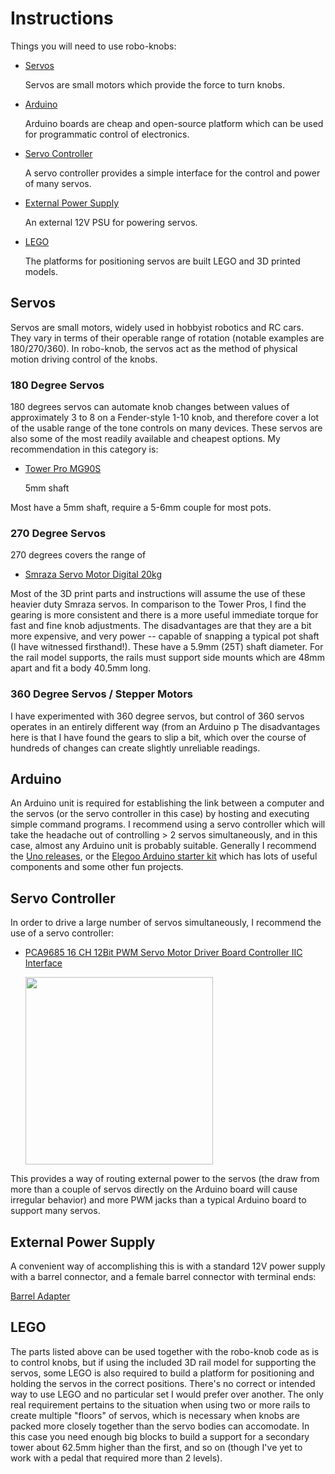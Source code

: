 # Instructions

Things you will need to use robo-knobs:
- [Servos](https://github.com/narad/robo-knob/blob/main/instructions/README.md#Servos)
  
  Servos are small motors which provide the force to turn knobs. 
  
- [Arduino](https://github.com/narad/robo-knob/blob/main/instructions/README.md#Arduino)

  Arduino boards are cheap and open-source platform which can be used for programmatic control of electronics. 
  
- [Servo Controller](https://github.com/narad/robo-knob/blob/main/instructions/README.md#Servo-Controller)

  A servo controller provides a simple interface for the control and power of many servos.
  
- [External Power Supply](https://github.com/narad/robo-knob/blob/main/instructions/README.md#external-power-supply)

  An external 12V PSU for powering servos.

- [LEGO](https://github.com/narad/robo-knob/blob/main/instructions/README.md#LEGO)

  The platforms for positioning servos are built LEGO and 3D printed models.

## Servos

Servos are small motors, widely used in hobbyist robotics and RC cars.  They vary in terms of their operable range of rotation (notable examples are 180/270/360).  In robo-knob, the servos act as the method of physical motion driving control of the knobs.

### 180 Degree Servos

180 degrees servos can automate knob changes between values of approximately 3 to 8 on a Fender-style 1-10 knob, and therefore cover a lot of the usable range of the tone controls on many devices.  These servos are also some of the most readily available and cheapest options.  My recommendation in this category is:

- [Tower Pro MG90S](https://www.amazon.com/Maxmoral-Upgraded-Digital-Vehicle-Helicopter/dp/B07NV476P7)

  5mm shaft

Most have a 5mm shaft, require a 5-6mm couple for most pots.  

### 270 Degree Servos

270 degrees covers the range of 

- [Smraza Servo Motor Digital 20kg](https://www.amazon.co.jp/gp/product/B087D1LWB3/ref=ppx_yo_dt_b_asin_title_o07_s00?ie=UTF8&psc=1)

Most of the 3D print parts and instructions will assume the use of these heavier duty Smraza servos.  In comparison to the Tower Pros, I find the gearing is more consistent and there is a more useful immediate torque for fast and fine knob adjustments.  The disadvantages are that they are a bit more expensive, and very power -- capable of snapping a typical pot shaft (I have witnessed firsthand!).  These have a 5.9mm (25T) shaft diameter.  For the rail model supports, the rails must support side mounts which are 48mm apart and fit a body 40.5mm long.

### 360 Degree Servos / Stepper Motors

I have experimented with 360 degree servos, but control of 360 servos operates in an entirely different way (from an Arduino p
The disadvantages here is that I have found the gears to slip a bit, which over the course of hundreds of changes can create slightly unreliable readings.

## Arduino

An Arduino unit is required for establishing the link between a computer and the servos (or the servo controller in this case) by hosting and executing simple command programs.  I recommend using a servo controller which will take the headache out of controlling > 2 servos simultaneously, and in this case, almost any Arduino unit is probably suitable.  Generally I recommend the [Uno releases](https://www.amazon.com/Arduino-A000066-ARDUINO-UNO-R3/dp/B008GRTSV6), or the [Elegoo Arduino starter kit](https://www.amazon.com/ELEGOO-Project-Tutorial-Controller-Projects/dp/B01D8KOZF4) which has lots of useful components and some other fun projects.

## Servo Controller

In order to drive a large number of servos simultaneously, I recommend the use of a servo controller:

- [PCA9685 16 CH 12Bit PWM Servo Motor Driver Board Controller IIC Interface](https://www.amazon.com/PCA9685-Controller-Interface-Arduino-Raspberry/dp/B07WS5XY63/ref=sr_1_1?crid=IHNIMCMXC84U&dchild=1&keywords=Arduino%2BServo%2Bcontroller&qid=1634945202&qsid=136-7028351-8090601&sprefix=arduino%2Bservo%2Bcontroller%2Caps%2C154&sr=8-1&sres=B07WS5XY63%2CB07RMTN4NZ%2CB0797JK4RW%2CB014KTSMLA%2CB07BRS249H%2CB07VMDFTVR%2CB071WVJCSM%2CB01D1D0CX2%2CB01N91K6US%2CB07BGVVJJN%2CB0793PFGCY%2CB07B7JJQMF%2CB08Q3K92ZY%2CB07235MBM6%2CB00UET6VJ6%2CB01EWNUUUA%2CB00I4WMOGE%2CB011NJA38A%2CB073XY5NT1%2CB01D8KOZF4&th=1)
  
  <img src="https://m.media-amazon.com/images/I/61P3Fe0N5kL._AC_SL1001_.jpg" width="300">

This provides a way of routing external power to the servos (the draw from more than a couple of servos directly on the Arduino board will cause irregular behavior) and more PWM jacks than a typical Arduino board to support many servos.

## External Power Supply

A convenient way of accomplishing this is with a standard 12V power supply with a barrel connector, and a female barrel connector with terminal ends:

[Barrel Adapter](https://www.amazon.com/43x2pcs-Connectors-Security-Lighting-MILAPEAK/dp/B072BXB2Y8/ref=sr_1_19?crid=37V7P6BP98PKD&dchild=1&keywords=barrel+jack+to+terminal&qid=1634945471&qsid=136-7028351-8090601&sprefix=barrel+jack+to+terminal%2Caps%2C111&sr=8-19&sres=B076SXZK7M%2CB07LFRDSB7%2CB07JMY5XXT%2CB07C61434H%2CB015OCV5Y8%2CB07CWQPPTW%2CB01ER6QWAY%2CB01GPL8MVG%2CB019CXCHNS%2CB01J1WZENK%2CB01CJE0ZLI%2CB081WSVNFZ%2CB07XZ7Q2N7%2CB08PYWN3T7%2CB072BXB2Y8%2CB01MZ0FWSK)

## LEGO

The parts listed above can be used together with the robo-knob code as is to control knobs, but if using the included 3D rail model for supporting the servos, some LEGO is also required to build a platform for positioning and holding the servos in the correct positions.  There's no correct or intended way to use LEGO and no particular set I would prefer over another.  The only real requirement pertains to the situation when using two or more rails to create multiple "floors" of servos, which is necessary when knobs are packed more closely together than the servo bodies can accomodate.  In this case you need enough big blocks to build a support for a secondary tower about 62.5mm higher than the first, and so on (though I've yet to work with a pedal that required more than 2 levels).
